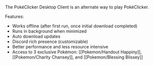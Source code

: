 The PokéClicker Desktop Client is an alternate way to play PokéClicker.

Features:
- Works offline (after first run, once initial download completed)
- Runs in background when minimized
- Auto download updates
- Discord rich presence (customizable)
- Better performance and less resource intensive
- Access to 3 exclusive Pokémon: [[Pokemon/Handout Happiny]], [[Pokemon/Charity Chansey]], and [[Pokemon/Blessing Blissey]]